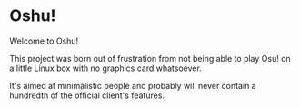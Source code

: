 Oshu!
=====

Welcome to Oshu!

This project was born out of frustration from not being able to play Osu! on a
little Linux box with no graphics card whatsoever.

It's aimed at minimalistic people and probably will never contain a hundredth
of the official client's features.
